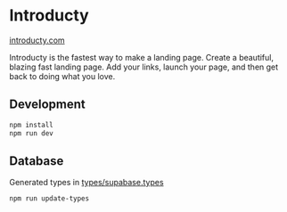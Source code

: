 # Introducty

[introducty.com](https://introducty.com)

Introducty is the fastest way to make a landing page.
Create a beautiful, blazing fast landing page. Add your links, launch your page, and then get back to doing what you love.

## Development

```bash
npm install
npm run dev
```

## Database

Generated types in [types/supabase.types](types/supabase.types)

```bash
npm run update-types
```
